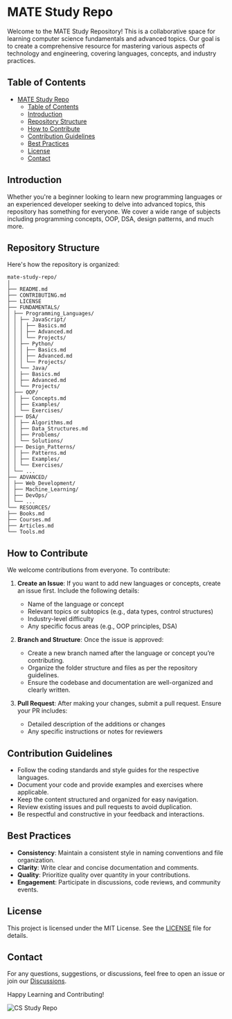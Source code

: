 # MATE Study Repo

Welcome to the MATE Study Repository! This is a collaborative space for learning computer science fundamentals and advanced topics. Our goal is to create a comprehensive resource for mastering various aspects of technology and engineering, covering languages, concepts, and industry practices.

## Table of Contents

- [MATE Study Repo](#mate-study-repo)
  - [Table of Contents](#table-of-contents)
  - [Introduction](#introduction)
  - [Repository Structure](#repository-structure)
  - [How to Contribute](#how-to-contribute)
  - [Contribution Guidelines](#contribution-guidelines)
  - [Best Practices](#best-practices)
  - [License](#license)
  - [Contact](#contact)

## Introduction

Whether you're a beginner looking to learn new programming languages or an experienced developer seeking to delve into advanced topics, this repository has something for everyone. We cover a wide range of subjects including programming concepts, OOP, DSA, design patterns, and much more.

## Repository Structure

Here's how the repository is organized:

```plaintext
mate-study-repo/
│
├── README.md
├── CONTRIBUTING.md
├── LICENSE
├── FUNDAMENTALS/
│ ├── Programming_Languages/
│ │ ├── JavaScript/
│ │ │ ├── Basics.md
│ │ │ ├── Advanced.md
│ │ │ └── Projects/
│ │ ├── Python/
│ │ │ ├── Basics.md
│ │ │ ├── Advanced.md
│ │ │ └── Projects/
│ │ └── Java/
│ │ ├── Basics.md
│ │ ├── Advanced.md
│ │ └── Projects/
│ ├── OOP/
│ │ ├── Concepts.md
│ │ ├── Examples/
│ │ └── Exercises/
│ ├── DSA/
│ │ ├── Algorithms.md
│ │ ├── Data_Structures.md
│ │ ├── Problems/
│ │ └── Solutions/
│ ├── Design_Patterns/
│ │ ├── Patterns.md
│ │ ├── Examples/
│ │ └── Exercises/
│ └── ...
├── ADVANCED/
│ ├── Web_Development/
│ ├── Machine_Learning/
│ ├── DevOps/
│ └── ...
└── RESOURCES/
├── Books.md
├── Courses.md
├── Articles.md
└── Tools.md
```

## How to Contribute

We welcome contributions from everyone. To contribute:

1. **Create an Issue**: If you want to add new languages or concepts, create an issue first. Include the following details:

   - Name of the language or concept
   - Relevant topics or subtopics (e.g., data types, control structures)
   - Industry-level difficulty
   - Any specific focus areas (e.g., OOP principles, DSA)

2. **Branch and Structure**: Once the issue is approved:

   - Create a new branch named after the language or concept you’re contributing.
   - Organize the folder structure and files as per the repository guidelines.
   - Ensure the codebase and documentation are well-organized and clearly written.

3. **Pull Request**: After making your changes, submit a pull request. Ensure your PR includes:
   - Detailed description of the additions or changes
   - Any specific instructions or notes for reviewers

## Contribution Guidelines

- Follow the coding standards and style guides for the respective languages.
- Document your code and provide examples and exercises where applicable.
- Keep the content structured and organized for easy navigation.
- Review existing issues and pull requests to avoid duplication.
- Be respectful and constructive in your feedback and interactions.

## Best Practices

- **Consistency**: Maintain a consistent style in naming conventions and file organization.
- **Clarity**: Write clear and concise documentation and comments.
- **Quality**: Prioritize quality over quantity in your contributions.
- **Engagement**: Participate in discussions, code reviews, and community events.

## License

This project is licensed under the MIT License. See the [LICENSE](LICENSE) file for details.

## Contact

For any questions, suggestions, or discussions, feel free to open an issue or join our [Discussions](https://github.com/your-repo/discussions).

Happy Learning and Contributing!

![CS Study Repo](https://images.pexels.com/photos/879109/pexels-photo-879109.jpeg?auto=compress&cs=tinysrgb&w=1260&h=750&dpr=1)
